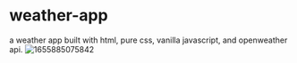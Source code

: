 ﻿# weather-app
a weather app built with html, pure css, vanilla javascript, and openweather api.
![1655885075842](https://user-images.githubusercontent.com/90546802/174981146-05a23756-416d-46b0-a19a-d96d919f56c8.png)

